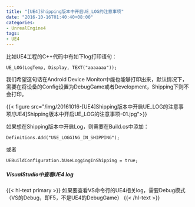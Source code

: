 ```yaml
---
title: "[UE4]Shipping版本中开启UE_LOG的注意事项"
date: "2016-10-16T01:40:40+08:00"
categories:
- UnrealEngine4
tags:
- UE4
---
```



比如UE4工程的C++代码中有如下log打印语句：

    UE_LOG(LogTemp, Display, TEXT("aaaaaaa"));

我们希望这句话在Android Device Monitor中能也能够打印出来，默认情况下，需要在将设备的Config设置为DebugGame或者Development，Shipping下则不会打印。

{{< figure src="/img/20161016-[UE4]Shipping版本中开启UE_LOG的注意事项/[UE4]Shipping版本中开启UE_LOG的注意事项-01.jpg">}}

如果想在Shipping版本中开启Log，则需要在Build.cs中添加：

	Definitions.Add("USE_LOGGING_IN_SHIPPING");
	
或者

	UEBuildConfiguration.bUseLoggingInShipping = true;

##### VisualStudio中查看UE4 log
{{< hl-text primary >}}
如果要查看VS命令行的UE4相关log，需要Debug模式（VS的Debug，即F5，不是UE4的DebugGame）
{{< /hl-text >}}